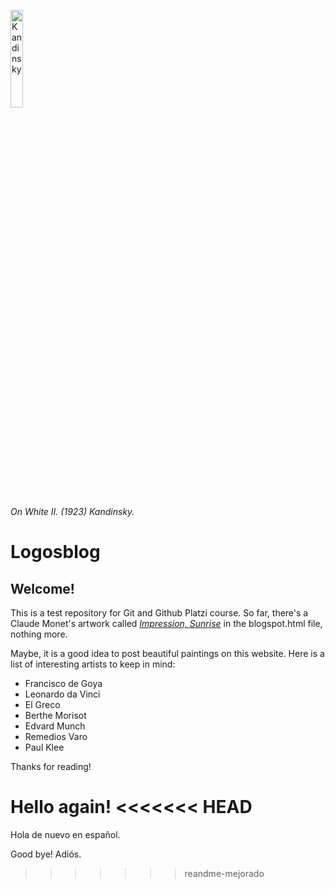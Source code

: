 <a href="https://imgur.com/CCQDFHI"><img src="https://imgur.com/CCQDFHI.jpg" width="20%" alt="Kandinsky"></a>

*On White II. (1923) Kandinsky.*
  
# Logosblog

## Welcome!

This is a test repository for Git and Github Platzi course.
So far, there's a Claude Monet's artwork called 
[*Impression, Sunrise*](https://en.wikipedia.org/wiki/Impression,_Sunrise) in the blogspot.html file, nothing more. 

Maybe, it is a good idea to post beautiful paintings on this website.
Here is a list of interesting artists to keep in mind:
- Francisco de Goya
- Leonardo da Vinci
- El Greco
- Berthe Morisot
- Edvard Munch
- Remedios Varo
- Paul Klee

Thanks for reading!

Hello again!
<<<<<<< HEAD
=======

Hola de nuevo en español.

Good bye!
Adiós.
>>>>>>> reandme-mejorado
